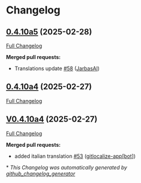 # Changelog

## [0.4.10a5](https://github.com/OpenVoiceOS/ovos-skill-boot-finished/tree/0.4.10a5) (2025-02-28)

[Full Changelog](https://github.com/OpenVoiceOS/ovos-skill-boot-finished/compare/0.4.10a4...0.4.10a5)

**Merged pull requests:**

- Translations update [\#58](https://github.com/OpenVoiceOS/ovos-skill-boot-finished/pull/58) ([JarbasAl](https://github.com/JarbasAl))

## [0.4.10a4](https://github.com/OpenVoiceOS/ovos-skill-boot-finished/tree/0.4.10a4) (2025-02-27)

[Full Changelog](https://github.com/OpenVoiceOS/ovos-skill-boot-finished/compare/V0.4.10a4...0.4.10a4)

## [V0.4.10a4](https://github.com/OpenVoiceOS/ovos-skill-boot-finished/tree/V0.4.10a4) (2025-02-27)

[Full Changelog](https://github.com/OpenVoiceOS/ovos-skill-boot-finished/compare/0.4.10...V0.4.10a4)

**Merged pull requests:**

- added italian translation [\#53](https://github.com/OpenVoiceOS/ovos-skill-boot-finished/pull/53) ([gitlocalize-app[bot]](https://github.com/apps/gitlocalize-app))



\* *This Changelog was automatically generated by [github_changelog_generator](https://github.com/github-changelog-generator/github-changelog-generator)*
